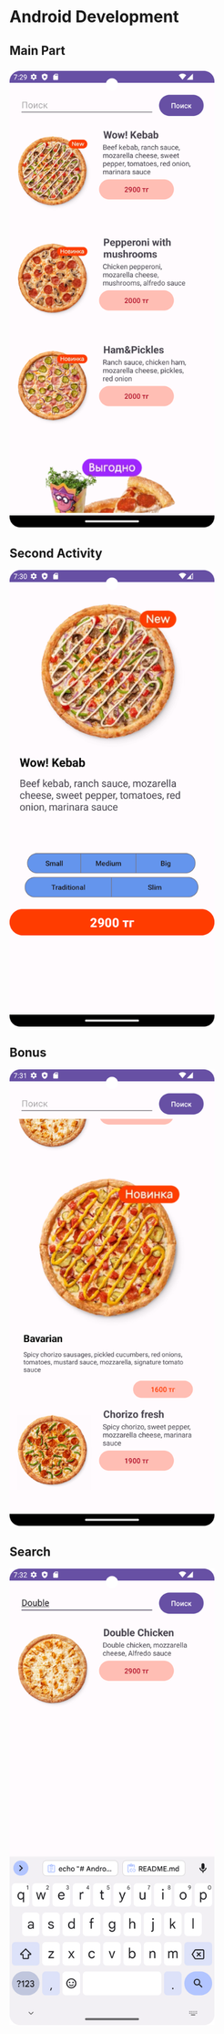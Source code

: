 ﻿# Android Development
<h2>Main Part</h2> 
<h3><img src = "./Screenshot_20240224_132936.png" width=360 height=800></h3>

<h2>Second Activity</h2> 
<p><img src = "./Screenshot_20240224_133025.png" width=360 height=800></p>

<h2>Bonus</h2>
<div><img src = "./Screenshot_20240224_133150.png" width=360 height=800></div>

<h2>Search</h2>
<div><img src = "./Screenshot_20240224_133211.png" width=360 height=800></div>
